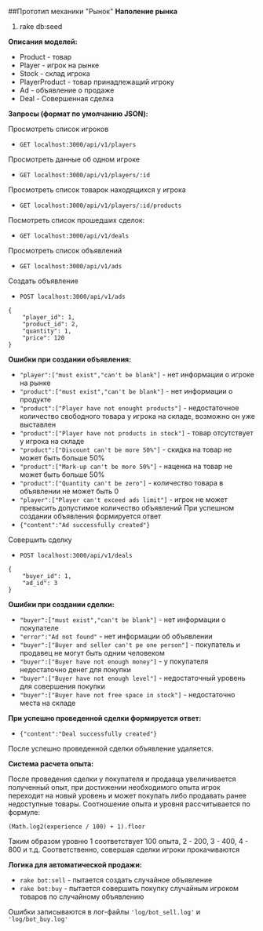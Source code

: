 ##Прототип механики "Рынок"
**Наполение рынка**

1. rake db:seed

**Описания моделей:**

- Product - товар
- Player - игрок на рынке
- Stock - склад игрока
- PlayerProduct - товар принадлежащий игроку
- Ad - объявление о продаже
- Deal - Совершенная сделка

**Запросы (формат по умолчанию JSON):**

Просмотреть список игроков
- `GET localhost:3000/api/v1/players`

Просмотреть данные об одном игроке
- `GET localhost:3000/api/v1/players/:id`

Просмотреть список товарок находящихся у игрока
- `GET localhost:3000/api/v1/players/:id/products`

Посмотреть список прошедших сделок:
- `GET localhost:3000/api/v1/deals`

Просмотреть список объявлений
- `GET localhost:3000/api/v1/ads`

Создать объявление

- `POST localhost:3000/api/v1/ads`
```
{
	"player_id": 1, 
	"product_id": 2, 
	"quantity": 1, 
	"price": 120
}
```
**Ошибки при создании объявления:**
- `"player":["must exist","can't be blank"]` - нет информации о игроке на рынке
- `"product":["must exist","can't be blank"]`  - нет информации о продукте
- `"product":["Player have not enought products"]` - недостаточное количество свободного товара у игрока на складе, возможно он уже выставлен
- `"product":["Player have not products in stock"]` - товар отсутствует у игрока на складе
- `"product":["Discount can't be more 50%"]` - скидка на товар не может быть больше 50%
- `"product":["Mark-up can't be more 50%"]` - наценка на товар не может быть больше 50%
- `"product":["Quantity can't be zero"]` - количество товара в объявлении не может быть 0
- `"player":["Player can't exceed ads limit"]` - игрок не может превысить допустимое количество объявлений
При успешном создании объявления формируется ответ 
- `{"content":"Ad successfully created"}`

Совершить сделку 
- `POST localhost:3000/api/v1/deals`
```
{
	"buyer_id": 1,
	"ad_id": 3
}
```
**Ошибки при создании сделки:**
- `"buyer":["must exist","can't be blank"]` - нет информации о покупателе
- `"error":"Ad not found"` - нет информации об объявлении
- `"buyer":["Buyer and seller can't pe one person"]` - покупатель и продавец не могут быть одним человеком
- `"buyer":["Buyer have not enough money"]` - у покупателя недостаточно денег для покупки
- `"buyer":["Buyer have not enough level"]` - недостаточный уровень для совершения покупки
- `"buyer":["Buyer have not free space in stock"]` - недостаточно места на складе

**При успешно проведенной сделки формируется ответ:**
- `{"content":"Deal successfully created"}`

После успешно проведенной сделки объявление удаляется. 

**Система расчета опыта:**

После проведения сделки у покупателя и продавца увеличивается полученный опыт, при достижении необходимого опыта игрок переходит на новый уровень и может покупать либо продавать ранее недоступные товары. Соотношение опыта и уровня рассчитывается по формуле:

`(Math.log2(experience / 100) + 1).floor`

Таким образом уровню 1 соответствует 100 опыта, 2 - 200, 3 - 400, 4 - 800 и т.д. Соответственно, совершая сделки игроки прокачиваются

**Логика для автоматической продажи:**
- `rake bot:sell` - пытается создать случайное объявление
- `rake bot:buy` - пытается совершить покупку случайным игроком товаров по случайному объявлению

Ошибки записываются в лог-файлы `'log/bot_sell.log'` и `'log/bot_buy.log'`





